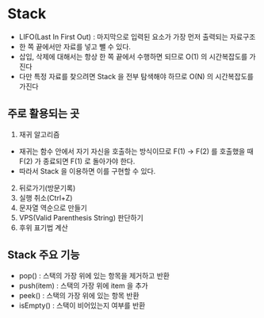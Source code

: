 # Stack

- LIFO(Last In First Out) : 마지막으로 입력된 요소가 가장 먼저 출력되는 자료구조
- 한 쪽 끝에서만 자료를 넣고 뺄 수 있다.
- 삽입, 삭제에 대해서는 항상 한 쪽 끝에서 수행하면 되므로 O(1) 의 시간복잡도를 가진다
- 다만 특정 자료를 찾으려면 Stack 을 전부 탐색해야 하므로 O(N) 의 시간복잡도를 가진다


## 주로 활용되는 곳
1. 재귀 알고리즘
- 재귀는 함수 안에서 자기 자신을 호출하는 방식이므로 F(1) -> F(2) 를 호출했을 때 F(2) 가 종료되면 F(1) 로 돌아가야 한다.
- 따라서 Stack 을 이용하면 이를 구현할 수 있다.
2. 뒤로가기(방문기록)
3. 실행 취소(Ctrl+Z)
4. 문자열 역순으로 만들기
5. VPS(Valid Parenthesis String) 판단하기
6. 후위 표기법 계산

## Stack 주요 기능
- pop() : 스택의 가장 위에 있는 항목을 제거하고 반환
- push(item) : 스택의 가장 위에 item 을 추가
- peek() : 스택의 가장 위에 있는 항목 반환
- isEmpty() : 스택이 비어있는지 여부를 반환

